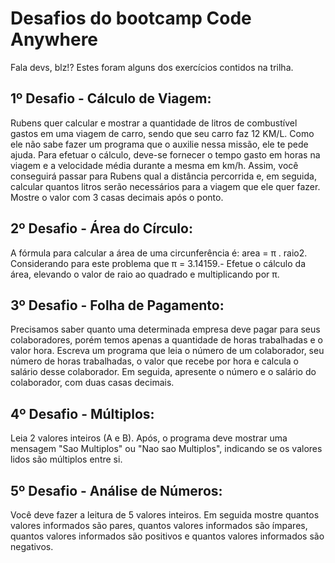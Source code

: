 

<h1>Desafios do bootcamp Code Anywhere</h1>

Fala devs, blz!? Estes foram alguns dos exercícios contidos na trilha. 

<h2>1º Desafio - Cálculo de Viagem:</h2>

Rubens quer calcular e mostrar a quantidade de litros de combustível gastos em uma viagem de carro, sendo que seu carro faz 12 KM/L. Como ele não sabe fazer um programa que o auxilie nessa missão, ele te pede ajuda. Para efetuar o cálculo, deve-se fornecer o tempo gasto em horas na viagem e a velocidade média durante a mesma em km/h. Assim, você conseguirá passar para Rubens qual a distância percorrida e, em seguida, calcular quantos litros serão necessários para a viagem que ele quer fazer. Mostre o valor com 3 casas decimais após o ponto.

<h2>2º Desafio - Área do Círculo:</h2>


A fórmula para calcular a área de uma circunferência é: area = π . raio2. Considerando para este problema que π =  3.14159.- Efetue o cálculo da área, elevando o valor de raio ao quadrado e multiplicando por π.

<h2>3º Desafio - Folha de Pagamento:</h2>


Precisamos saber quanto uma determinada empresa deve pagar para seus colaboradores, porém temos apenas a quantidade de horas trabalhadas e o valor hora. Escreva um programa que leia o número de um colaborador, seu número de horas trabalhadas, o valor que recebe por hora e calcula o salário desse colaborador. Em seguida, apresente o número e o salário do colaborador, com duas casas decimais.

<h2>4º Desafio - Múltiplos: </h2>


Leia 2 valores inteiros (A e B). Após, o programa deve mostrar uma mensagem "Sao Multiplos" ou "Nao sao Multiplos", indicando se os valores lidos são múltiplos entre si.

<h2>5º Desafio - Análise de Números:</h2>


Você deve fazer a leitura de 5 valores inteiros. Em seguida mostre quantos valores informados são pares, quantos valores informados são ímpares, quantos valores informados são positivos e quantos valores informados são negativos.
